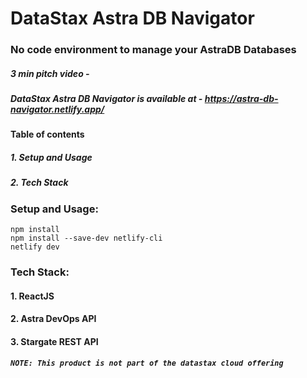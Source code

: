 # DataStax Astra DB Navigator
### No code environment to manage your AstraDB Databases

##### 3 min pitch video - 
##### DataStax Astra DB Navigator is available at - https://astra-db-navigator.netlify.app/

#### Table of contents
##### 1. Setup and Usage
##### 2. Tech Stack

### Setup and Usage:
``` 
npm install
npm install --save-dev netlify-cli
netlify dev
```

### Tech Stack:
#### 1. ReactJS
#### 2. Astra DevOps API
#### 3. Stargate REST API

##### `NOTE: This product is not part of the datastax cloud offering`
